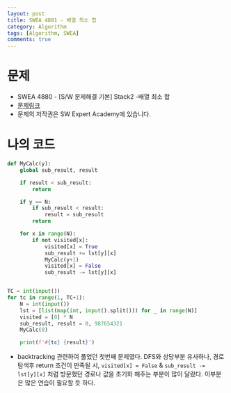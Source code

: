 ```yaml
---
layout: post
title: SWEA 4881 - 배열 최소 합
category: Algorithm
tags: [Algorithm, SWEA]
comments: true
---
```






# 문제

-  SWEA 4880 - [S/W 문제해결 기본] Stack2  -배열 최소 합
- [문제링크](https://www.swexpertacademy.com/main/learn/course/subjectDetail.do?courseId=AVuPDN86AAXw5UW6&subjectId=AWOVIc7KqfQDFAWg#)
- 문제의 저작권은 SW Expert Academy에 있습니다.



# 나의 코드


```python
def MyCalc(y):
    global sub_result, result

    if result < sub_result:
        return

    if y == N:
        if sub_result < result:
            result = sub_result
        return

    for x in range(N):
        if not visited[x]:
            visited[x] = True
            sub_result += lst[y][x]
            MyCalc(y+1)
            visited[x] = False
            sub_result -= lst[y][x]


TC = int(input())
for tc in range(1, TC+1):
    N = int(input())
    lst = [list(map(int, input().split())) for _ in range(N)]
    visited = [0] * N
    sub_result, result = 0, 987654321
    MyCalc(0)

    print(f'#{tc} {result}')
```


- backtracking 관련하여 풀었던 첫번째 문제였다. DFS와 상당부분 유사하나, 경로 탐색후 return 조건이 만족될 시,  `visited[x] = False`  & `sub_result -= lst[y][x]`  처럼 방문했던 경로나 값을 초기화 해주는 부분이 많이 달랐다. 이부분은 많은 연습이 필요할 듯 하다.

 
